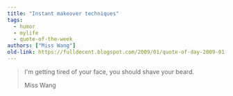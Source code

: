 ```yaml
---
title: "Instant makeover techniques"
tags: 
  - humor
  - mylife
  - quote-of-the-week
authors: ["Miss Wang"]
old-link: https://fulldecent.blogspot.com/2009/01/quote-of-day-2009-01-16.html
---
```


> I'm getting tired of your face, you should shave your beard.
>
> Miss Wang